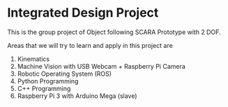 # Integrated Design Project

This is the group project of Object following SCARA Prototype with 2 DOF.

Areas that we will try to learn and apply in this project are
1. Kinematics
2. Machine Vision with USB Webcam + Raspberry Pi Camera
3. Robotic Operating System (ROS)
4. Python Programming
5. C++ Programming
6. Raspberry Pi 3 with Arduino Mega (slave)
